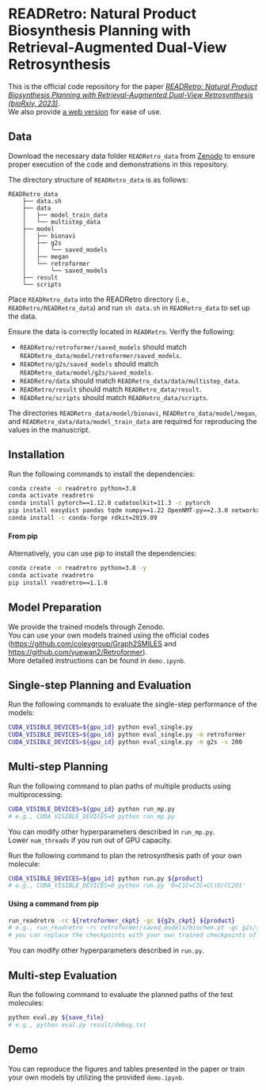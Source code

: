 # READRetro: Natural Product Biosynthesis Planning with Retrieval-Augmented Dual-View Retrosynthesis
This is the official code repository for the paper [*READRetro: Natural Product Biosynthesis Planning with Retrieval-Augmented Dual-View Retrosynthesis (bioRxiv, 2023)*](https://www.biorxiv.org/content/10.1101/2023.03.21.533616v1).<br>
We also provide [a web version](https://readretro.net) for ease of use.

## Data
Download the necessary data folder `READRetro_data` from [Zenodo](https://zenodo.org/records/10495132) to ensure proper execution of the code and demonstrations in this repository.

The directory structure of `READRetro_data` is as follows:</br>

    READRetro_data
        ├── data.sh
        ├── data
        │   ├── model_train_data
        │   └── multistep_data
        ├── model
        │   ├── bionavi
        │   ├── g2s
        │   │   └── saved_models
        │   ├── megan
        │   └── retroformer
        │       └── saved_models
        ├── result
        └── scripts

Place `READRetro_data` into the READRetro directory (i.e., `READRetro/READRetro_data`) and run `sh data.sh` in `READRetro_data` to set up the data.</br>

Ensure the data is correctly located in `READRetro`. Verify the following:</br>
- `READRetro/retroformer/saved_models` should match `READRetro_data/model/retroformer/saved_models`.</br>
- `READRetro/g2s/saved_models` should match `READRetro_data/model/g2s/saved_models`.</br>
- `READRetro/data` should match `READRetro_data/data/multistep_data`.</br>
- `READRetro/result` should match `READRetro_data/result`.</br>
- `READRetro/scripts` should match `READRetro_data/scripts`.</br>

The directories `READRetro_data/model/bionavi`, `READRetro_data/model/megan`, and `READRetro_data/data/model_train_data` are required for reproducing the values in the manuscript.


## Installation
Run the following commands to install the dependencies:
```bash
conda create -n readretro python=3.8
conda activate readretro
conda install pytorch==1.12.0 cudatoolkit=11.3 -c pytorch
pip install easydict pandas tqdm numpy==1.22 OpenNMT-py==2.3.0 networkx==2.5
conda install -c conda-forge rdkit=2019.09
```

#### From pip
Alternatively, you can use pip to install the dependencies:
```bash
conda create -n readretro python=3.8 -y
conda activate readretro
pip install readretro==1.1.0
```

## Model Preparation
We provide the trained models through Zenodo.<br>
You can use your own models trained using the official codes (https://github.com/coleygroup/Graph2SMILES and https://github.com/yuewan2/Retroformer).<br>
More detailed instructions can be found in `demo.ipynb`.

## Single-step Planning and Evaluation
Run the following commands to evaluate the single-step performance of the models:
```bash
CUDA_VISIBLE_DEVICES=${gpu_id} python eval_single.py                    # ensemble
CUDA_VISIBLE_DEVICES=${gpu_id} python eval_single.py -m retroformer     # Retroformer
CUDA_VISIBLE_DEVICES=${gpu_id} python eval_single.py -m g2s -s 200      # Graph2SMILES
```

## Multi-step Planning
Run the following command to plan paths of multiple products using multiprocessing:
```bash
CUDA_VISIBLE_DEVICES=${gpu_id} python run_mp.py
# e.g., CUDA_VISIBLE_DEVICES=0 python run_mp.py
```
You can modify other hyperparameters described in `run_mp.py`.<br>
Lower `num_threads` if you run out of GPU capacity.

Run the following command to plan the retrosynthesis path of your own molecule:
```bash
CUDA_VISIBLE_DEVICES=${gpu_id} python run.py ${product}
# e.g., CUDA_VISIBLE_DEVICES=0 python run.py 'O=C1C=C2C=CC(O)CC2O1'
```
#### Using a command from pip
``` bash
run_readretro -rc ${retroformer_ckpt} -gc ${g2s_ckpt} ${product}
# e.g., run_readretro -rc retroformer/saved_models/biochem.pt -gc g2s/saved_models/biochem.pt 'O=C1C=C2C=CC(O)CC2O1'
# you can replace the checkpoints with your own trained checkpoints of retroformer and g2s
```
You can modify other hyperparameters described in `run.py`.

## Multi-step Evaluation
Run the following command to evaluate the planned paths of the test molecules:
```bash
python eval.py ${save_file}
# e.g., python eval.py result/debug.txt
```

## Demo
You can reproduce the figures and tables presented in the paper or train your own models by utilizing the provided `demo.ipynb`.

<!-- 
## Citation
If you find this repository and our paper useful, we kindly request to cite our work.

```BibTex
@article{lee2023READRetro,
  author    = {Seul Lee and
               Taein Kim and
               Min-Soo Choi and
               Yejin Kwak and
               Jeongbin Park and
               Sung Ju Hwang and
               Sang-Gyu Kim},
  title     = {READRetro: Natural Product Biosynthesis Planning
               with Retrieval-Augmented Dual-View Retrosynthesis},
  journal   = {bioRxiv},
  year      = {2023}
}
``` -->
